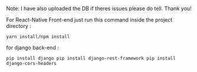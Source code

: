 Note: I have also uploaded the DB if theres issues please do tell. Thank you!

For React-Native Front-end just run this command inside the project directory :

`yarn install/npm install`


for django back-end :

`pip install django
pip install django-rest-framework
pip install django-cors-headers`
